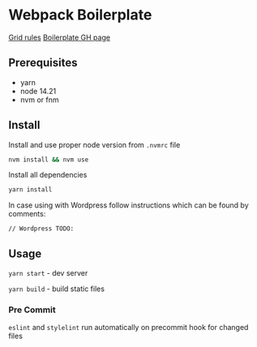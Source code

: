 # Webpack Boilerplate

[Grid rules](https://get.foundation/sites/docs/xy-grid.html)
[Boilerplate GH page](https://yuchiko.github.io/webpack-boilerplate/)

## Prerequisites

- yarn
- node 14.21
- nvm or fnm

## Install

Install and use proper node version from `.nvmrc` file

```bash
nvm install && nvm use
```

Install all dependencies
```bash
yarn install
```

In case using with Wordpress follow instructions which can be found by comments:
```
// Wordpress TODO:
```

## Usage

`yarn start` - dev server

`yarn build` - build static files


### Pre Commit
`eslint` and `stylelint` run automatically on precommit hook for changed files
